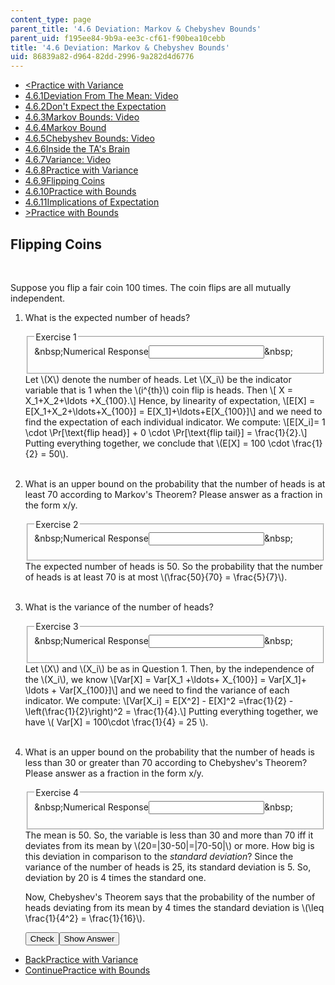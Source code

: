```yaml
---
content_type: page
parent_title: '4.6 Deviation: Markov & Chebyshev Bounds'
parent_uid: f195ee84-9b9a-ee3c-cf61-f90bea10cebb
title: '4.6 Deviation: Markov & Chebyshev Bounds'
uid: 86839a82-d964-82dd-2996-9a282d4d6776
---
```

<ul class="navigation pagination"><li id="top_bck_btn"><a href='/courses/electrical-engineering-and-computer-science/6-042j-mathematics-for-computer-science-spring-2015/probability/tp13-2/vertical-1b1a945bfd78';><<span>Practice with Variance</span></a></li><li id="flp_btn_1" ><a href='/courses/electrical-engineering-and-computer-science/6-042j-mathematics-for-computer-science-spring-2015/probability/tp13-2'>4.6.1<span>Deviation From The Mean: Video</span></a></li><li id="flp_btn_2" ><a href='/courses/electrical-engineering-and-computer-science/6-042j-mathematics-for-computer-science-spring-2015/probability/tp13-2/vertical-18d81b8ca2e1'>4.6.2<span>Don't Expect the Expectation</span></a></li><li id="flp_btn_3" ><a href='/courses/electrical-engineering-and-computer-science/6-042j-mathematics-for-computer-science-spring-2015/probability/tp13-2/vertical-8307292b80cb'>4.6.3<span>Markov Bounds: Video</span></a></li><li id="flp_btn_4" ><a href='/courses/electrical-engineering-and-computer-science/6-042j-mathematics-for-computer-science-spring-2015/probability/tp13-2/vertical-ecd276750fa8'>4.6.4<span>Markov Bound</span></a></li><li id="flp_btn_5" ><a href='/courses/electrical-engineering-and-computer-science/6-042j-mathematics-for-computer-science-spring-2015/probability/tp13-2/vertical-49f940bfd8d6'>4.6.5<span>Chebyshev Bounds: Video</span></a></li><li id="flp_btn_6" ><a href='/courses/electrical-engineering-and-computer-science/6-042j-mathematics-for-computer-science-spring-2015/probability/tp13-2/vertical-82fa33baa07e'>4.6.6<span>Inside the TA's Brain</span></a></li><li id="flp_btn_7" ><a href='/courses/electrical-engineering-and-computer-science/6-042j-mathematics-for-computer-science-spring-2015/probability/tp13-2/vertical-0646c16ad916'>4.6.7<span>Variance: Video</span></a></li><li id="flp_btn_8" ><a href='/courses/electrical-engineering-and-computer-science/6-042j-mathematics-for-computer-science-spring-2015/probability/tp13-2/vertical-1b1a945bfd78'>4.6.8<span>Practice with Variance</span></a></li><li id="flp_btn_9" class="button_selected"><a href='/courses/electrical-engineering-and-computer-science/6-042j-mathematics-for-computer-science-spring-2015/probability/tp13-2/vertical-871f95303dd6'>4.6.9<span>Flipping Coins</span></a></li><li id="flp_btn_10" ><a href='/courses/electrical-engineering-and-computer-science/6-042j-mathematics-for-computer-science-spring-2015/probability/tp13-2/vertical-00ed1bc2728f'>4.6.10<span>Practice with Bounds</span></a></li><li id="flp_btn_11" ><a href='/courses/electrical-engineering-and-computer-science/6-042j-mathematics-for-computer-science-spring-2015/probability/tp13-2/vertical-4699d069607e'>4.6.11<span>Implications of Expectation</span></a></li><li id="top_continue_btn"><a href='/courses/electrical-engineering-and-computer-science/6-042j-mathematics-for-computer-science-spring-2015/probability/tp13-2/vertical-00ed1bc2728f';>><span>Practice with Bounds</span></a></li></ul><h2 class="subhead">Flipping Coins</h2><div class="self_assessment">
<br display_name="Flipping Coins" url_name="Flipping_Coins_0" />
<p display_name="Flipping Coins" url_name="Flipping_Coins_1">
    Suppose you flip a fair coin 100 times. The coin flips are all mutually independent.
  </p>
<ol display_name="Flipping Coins" url_name="Flipping_Coins_2">
<li>
<div id="Q1_div" class="problem_question"><p>
        What is the expected number of heads?
      </p><fieldset><legend class="visually-hidden">Exercise 1</legend><div class="choice"><label id="Q1_label"><span id="Q1_aria_status" tabindex="-1" class="visually-hidden">&amp;nbsp;</span><span class="visually-hidden">Numerical Response</span><input type="text" id="Q1_input" value="" onkeypress="numericTypedOrDropDownSelected(1)" class="problem_text_input"><input type="hidden" id="Q1_ans" value="50"><input type="hidden" id="Q1_tolerance" value="0"><span id="Q1_normal_status" class="nostatus" aria-hidden="true">&amp;nbsp;</span></label></div><p id="S1_ans" tabindex="-1" class="problem_answer"></p></fieldset></div><div id="S1_div" class="problem_solution" tabindex="-1">
        Let \(X\) denote the number of heads. Let \(X_i\)
        be the indicator variable that is 1 when the \(i^{th}\) coin flip is heads. Then
        \[ X = X_1+X_2+\ldots +X_{100}.\]
        Hence, by linearity of expectation,
        \[E[X] = E[X_1+X_2+\ldots+X_{100}] = E[X_1]+\ldots+E[X_{100}]\]
        and we need to find the expectation of each individual indicator. We compute:
        \[E[X_i]= 1 \cdot \Pr[\text{flip head}] + 0 \cdot \Pr[\text{flip tail}] = \frac{1}{2}.\]
        Putting everything together, we conclude that \(E[X] = 100 \cdot \frac{1}{2} = 50\).
      </div></li>
<br />
<li>
<div id="Q2_div" class="problem_question"><p>
        What is an upper bound on the probability that the number of heads is at least 70 according to Markov's Theorem?
		Please answer as a fraction in the form x/y.
      </p><fieldset><legend class="visually-hidden">Exercise 2</legend><div class="choice"><label id="Q2_label"><span id="Q2_aria_status" tabindex="-1" class="visually-hidden">&amp;nbsp;</span><span class="visually-hidden">Numerical Response</span><input type="text" id="Q2_input" value="" onkeypress="numericTypedOrDropDownSelected(2)" class="problem_text_input"><input type="hidden" id="Q2_ans" value="5/7"><input type="hidden" id="Q2_tolerance" value="0"><span id="Q2_normal_status" class="nostatus" aria-hidden="true">&amp;nbsp;</span></label></div><p id="S2_ans" tabindex="-1" class="problem_answer"></p></fieldset></div><div id="S2_div" class="problem_solution" tabindex="-1">The expected number of heads is 50. So the probability that the number of heads is at least 70 is at most
      \(\frac{50}{70} = \frac{5}{7}\).</div></li>
<br />
<li>
<div id="Q3_div" class="problem_question"><p>
        What is the variance of the number of heads?
      </p><fieldset><legend class="visually-hidden">Exercise 3</legend><div class="choice"><label id="Q3_label"><span id="Q3_aria_status" tabindex="-1" class="visually-hidden">&amp;nbsp;</span><span class="visually-hidden">Numerical Response</span><input type="text" id="Q3_input" value="" onkeypress="numericTypedOrDropDownSelected(3)" class="problem_text_input"><input type="hidden" id="Q3_ans" value="25"><input type="hidden" id="Q3_tolerance" value="0"><span id="Q3_normal_status" class="nostatus" aria-hidden="true">&amp;nbsp;</span></label></div><p id="S3_ans" tabindex="-1" class="problem_answer"></p></fieldset></div><div id="S3_div" class="problem_solution" tabindex="-1">
        Let \(X\) and \(X_i\)
         be as in Question 1. Then, by the independence of the \(X_i\), we know
        \[Var[X] = Var[X_1 +\ldots+ X_{100}] = Var[X_1]+ \ldots + Var[X_{100}]\]
        and we need to find the variance of each indicator. We compute:
        \[Var[X_i] = E[X^2] - E[X]^2 =\frac{1}{2} - \left(\frac{1}{2}\right)^2 = \frac{1}{4}.\]
        Putting everything together, we have \( Var[X] = 100\cdot \frac{1}{4} = 25 \).
      </div></li>
<br />
<li>
<div id="Q4_div" class="problem_question"><p>
        What is an upper bound on the probability that the number of heads is less than 30 or greater than 70 according to Chebyshev's Theorem?
		Please answer as a fraction in the form x/y.
      </p><fieldset><legend class="visually-hidden">Exercise 4</legend><div class="choice"><label id="Q4_label"><span id="Q4_aria_status" tabindex="-1" class="visually-hidden">&amp;nbsp;</span><span class="visually-hidden">Numerical Response</span><input type="text" id="Q4_input" value="" onkeypress="numericTypedOrDropDownSelected(4)" class="problem_text_input"><input type="hidden" id="Q4_ans" value="1/16"><input type="hidden" id="Q4_tolerance" value="0"><span id="Q4_normal_status" class="nostatus" aria-hidden="true">&amp;nbsp;</span></label></div><p id="S4_ans" tabindex="-1" class="problem_answer"></p></fieldset></div><div id="S4_div" class="problem_solution" tabindex="-1">
        The mean is 50. So, the variable is less than 30 and more than 70 iff it deviates from its mean by \(20=|30-50|=|70-50|\) or more.
        How big is this deviation in comparison to the <em>standard deviation</em>? Since the variance of the number of heads is 25, its
        standard deviation is 5. So, deviation by 20 is 4 times the standard one.
        <p>Now, Chebyshev's Theorem says that the probability of the number of heads deviating from its mean by 4 times the standard
        deviation is \(\leq \frac{1}{4^2} = \frac{1}{16}\).</p>
</div><div class="action"><button id="Q1_button" onclick="checkAnswer({1: 'numerical', 2: 'numerical', 3: 'numerical', 4: 'numerical'})" class="problem_mo_button">Check</button><button id="Q1_button_show" onclick="showHideSolution({1: 'numerical', 2: 'numerical', 3: 'numerical', 4: 'numerical'}, 1, [1, 2, 3, 4])" class="problem_mo_button">Show Answer</button></div></li>
</ol>
</div><ul class="navigation progress"><li id="bck_btn"><a href='/courses/electrical-engineering-and-computer-science/6-042j-mathematics-for-computer-science-spring-2015/probability/tp13-2/vertical-1b1a945bfd78';>Back<span>Practice with Variance</span></a></li><li id="continue_btn"><a href='/courses/electrical-engineering-and-computer-science/6-042j-mathematics-for-computer-science-spring-2015/probability/tp13-2/vertical-00ed1bc2728f';>Continue<span>Practice with Bounds</span></a></li></ul>